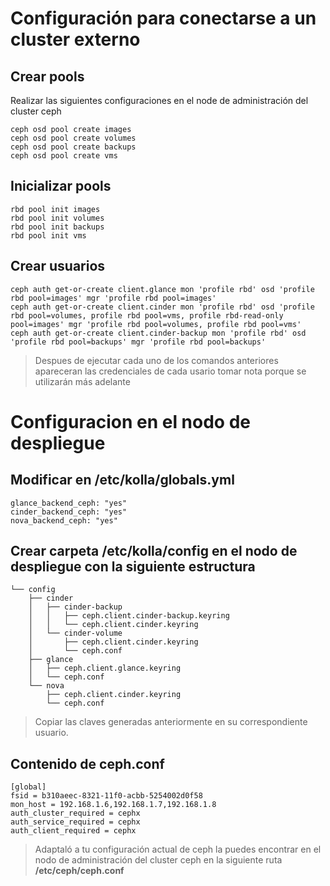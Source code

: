 # Configuración para conectarse a un cluster externo
## Crear pools

Realizar las siguientes configuraciones en el node de administración 
del cluster ceph

```
ceph osd pool create images
ceph osd pool create volumes
ceph osd pool create backups
ceph osd pool create vms
```

## Inicializar pools

```
rbd pool init images
rbd pool init volumes
rbd pool init backups
rbd pool init vms
```

## Crear usuarios
```
ceph auth get-or-create client.glance mon 'profile rbd' osd 'profile rbd pool=images' mgr 'profile rbd pool=images'
ceph auth get-or-create client.cinder mon 'profile rbd' osd 'profile rbd pool=volumes, profile rbd pool=vms, profile rbd-read-only pool=images' mgr 'profile rbd pool=volumes, profile rbd pool=vms'
ceph auth get-or-create client.cinder-backup mon 'profile rbd' osd 'profile rbd pool=backups' mgr 'profile rbd pool=backups'
```
> Despues de ejecutar cada uno de los comandos anteriores apareceran las credenciales de cada usario tomar nota porque se utilizarán más adelante  

# Configuracion en el nodo de despliegue

## Modificar en /etc/kolla/globals.yml

```
glance_backend_ceph: "yes"
cinder_backend_ceph: "yes"
nova_backend_ceph: "yes"
```

## Crear carpeta /etc/kolla/config en el nodo de despliegue con la siguiente estructura

```
└── config
    ├── cinder
    │   ├── cinder-backup
    │   │   ├── ceph.client.cinder-backup.keyring
    │   │   └── ceph.client.cinder.keyring
    │   └── cinder-volume
    │       ├── ceph.client.cinder.keyring
    │       └── ceph.conf
    ├── glance
    │   ├── ceph.client.glance.keyring
    │   └── ceph.conf
    └── nova
        ├── ceph.client.cinder.keyring
        └── ceph.conf
```
> Copiar las claves generadas anteriormente en su correspondiente usuario.

## Contenido de ceph.conf

```
[global]
fsid = b310aeec-8321-11f0-acbb-5254002d0f58
mon_host = 192.168.1.6,192.168.1.7,192.168.1.8
auth_cluster_required = cephx
auth_service_required = cephx
auth_client_required = cephx
```
> Adaptaló a tu configuración actual de ceph la puedes encontrar en el nodo de administración del cluster ceph en la siguiente ruta **/etc/ceph/ceph.conf**

